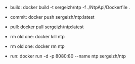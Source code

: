 
* build: docker build -t sergeizh/ntp -f ./NtpApi/Dockerfile .
* commit: docker push sergeizh/ntp:latest
* pull: docker pull sergeizh/ntp:latest

* rm old one: docker kill ntp
* rm old one: docker rm ntp
* run: docker run -d -p 8080:80 --name ntp sergeizh/ntp
